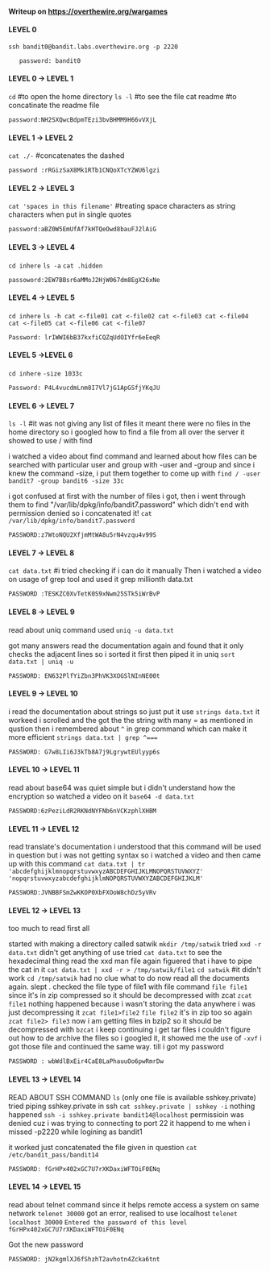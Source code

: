 #### Writeup on https://overthewire.org/wargames
#### LEVEL 0

`ssh bandit0@bandit.labs.overthewire.org -p 2220`
```
   password: bandit0
```
#### LEVEL 0 -> LEVEL 1

`cd` #to open the home directory
`ls -l` #to see the file
cat readme #to concatinate the readme file
```
password:NH2SXQwcBdpmTEzi3bvBHMM9H66vVXjL
```
#### LEVEL 1 -> LEVEL 2

`cat ./-` #concatenates the dashed
```
password :rRGizSaX8Mk1RTb1CNQoXTcYZWU6lgzi
```

#### LEVEL 2 -> LEVEL 3

`cat 'spaces in this filename'` #treating space characters as string characters when put in single quotes
```
password:aBZ0W5EmUfAf7kHTQeOwd8bauFJ2lAiG
```
#### LEVEL 3 -> LEVEL 4

`cd inhere`
`ls -a`
`cat .hidden`
```
passoword:2EW7BBsr6aMMoJ2HjW067dm8EgX26xNe
```
#### LEVEL 4 -> LEVEL 5

`cd inhere`
`ls -h
cat <-file01
cat <-file02
cat <-file03
cat <-file04
cat <-file05
cat <-file06
cat <-file07`
```
Password: lrIWWI6bB37kxfiCQZqUdOIYfr6eEeqR
```
#### LEVEL 5 ->LEVEL 6
`cd inhere`
`-size 1033c`
```
Password: P4L4vucdmLnm8I7Vl7jG1ApGSfjYKqJU
```
#### LEVEL 6 -> LEVEL 7

`ls -l` #it was not giving any list of files it meant there were no files in the home directory so i googled how to find a file from all over the server it showed to use / with find

i watched a video about find command and learned about how files can be searched with particular user and group with -user and -group and since i knew the command -size, i put them together to come up with
`find / -user bandit7 -group bandit6 -size 33c`

i got confused at first with the number of files i got, then i went through them to find "/var/lib/dpkg/info/bandit7.password" which didn't end with permission denied so i concatenated it!
`cat /var/lib/dpkg/info/bandit7.password`
```
PASSWORD:z7WtoNQU2XfjmMtWA8u5rN4vzqu4v99S
```
#### LEVEL 7 -> LEVEL 8
`cat data.txt` #i tried checking if i can do it manually
Then i watched a video on usage of grep tool and used it
grep millionth data.txt
```
PASSWORD :TESKZC0XvTetK0S9xNwm25STk5iWrBvP
```
#### LEVEL 8 -> LEVEL 9

read about uniq command
used `uniq -u data.txt`

got many answers read the documentation again and found that it only checks the adjacent lines
so i sorted it first then piped it in uniq
`sort data.txt | uniq -u`
```
PASSWORD: EN632PlfYiZbn3PhVK3XOGSlNInNE00t
```
#### LEVEL 9 -> LEVEL 10

i read the documentation about strings so just put it use
`strings data.txt`
it workeed i scrolled and the got the the string with many = as mentioned in qustion
then i remembered about `^` in grep command which can make it more efficient
`strings data.txt | grep ^===`
```
PASSWORD: G7w8LIi6J3kTb8A7j9LgrywtEUlyyp6s
```
#### LEVEL 10 -> LEVEL 11

read about base64 was quiet simple but i didn't understand how the encryption so watched a video on it
`base64 -d data.txt`
```
PASSWORD:6zPeziLdR2RKNdNYFNb6nVCKzphlXHBM
```
#### LEVEL 11 -> LEVEL 12

read translate's documentation i understood that this command will be used in question but i was not getting syntax
so i watched a video and then came up with this command
`cat data.txt | tr 'abcdefghijklmnopqrstuvwxyzABCDEFGHIJKLMNOPQRSTUVWXYZ' 'nopqrstuvwxyzabcdefghijklmNOPQRSTUVWXYZABCDEFGHIJKLM'`
```
PASSWORD:JVNBBFSmZwKKOP0XbFXOoW8chDz5yVRv
```
#### LEVEL 12 -> LEVEL 13

too much to read first all

started with making a directory called satwik
`mkdir /tmp/satwik`
tried `xxd -r data.txt`
didn't get anything of use
tried `cat data.txt` to see the hexadecimal thing 
read the xxd man file again figuered that i have to pipe the cat in it
`cat data.txt | xxd -r > /tmp/satwik/file1`
`cd satwik` #it didn't work
`cd /tmp/satwik`
had no clue what to do now
read all the documents again. slept .
checked the file type of file1 with file command  `file file1`
since it's in zip compressed so it should be decompressed with zcat
`zcat file1`
nothing happened because i wasn't storing the data anywhere i was just decompressing it
`zcat file1>file2`
`file file2`
it's in zip too so again
`zcat file2> file3`
now i am getting files in bzip2 so it should be decompressed with
`bzcat`
i keep continuing i get tar files i couldn't figure out how to de archive the files so i googled it, it showed me the use of `-xvf`
i got those file and continued the same way. till i got my password
```
PASSWORD : wbWdlBxEir4CaE8LaPhauuOo6pwRmrDw
```
#### LEVEL 13 -> LEVEL 14

READ ABOUT SSH COMMAND
`ls` (only one file is available sshkey.private)
tried piping sshkey.private in ssh
`cat sshkey.private | sshkey -i`
nothing happened 
 `ssh -i sshkey.private bandit14@localhost`
permissioin was denied cuz i was trying to connecting to port 22
it happend to me when i missed -p2220 while logining as bandit1
 
it worked
just concatenated the file given in question
`cat /etc/bandit_pass/bandit14`
```
PASSWORD: fGrHPx402xGC7U7rXKDaxiWFTOiF0ENq
```
#### LEVEL 14 -> LEVEL 15

read about telnet command
since it helps remote access a system on same network
`telenet 30000`
got an error, realised to use localhost
`telenet localhost 30000`
`Entered the password of this level
fGrHPx402xGC7U7rXKDaxiWFTOiF0ENq`

Got the new password 
```
PASSWORD: jN2kgmlXJ6fShzhT2avhotn4Zcka6tnt
```